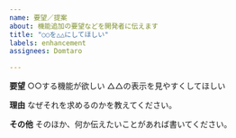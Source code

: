 ```yaml
---
name: 要望／提案
about: 機能追加の要望などを開発者に伝えます
title: "○○を△△にしてほしい"
labels: enhancement
assignees: Domtaro

---
```


**要望**
○○する機能が欲しい
△△の表示を見やすくしてほしい

**理由**
なぜそれを求めるのかを教えてください。

**その他**
そのほか、何か伝えたいことがあれば書いてください。
